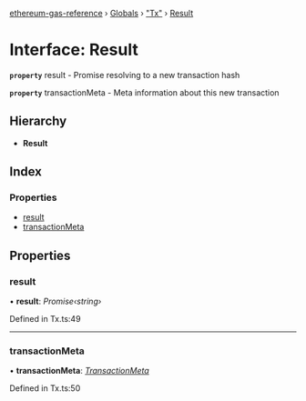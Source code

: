 [ethereum-gas-reference](../README.md) › [Globals](../globals.md) › ["Tx"](../modules/_tx_.md) › [Result](_tx_.result.md)

# Interface: Result

**`property`** result - Promise resolving to a new transaction hash

**`property`** transactionMeta - Meta information about this new transaction

## Hierarchy

* **Result**

## Index

### Properties

* [result](_tx_.result.md#result)
* [transactionMeta](_tx_.result.md#transactionmeta)

## Properties

###  result

• **result**: *Promise‹string›*

Defined in Tx.ts:49

___

###  transactionMeta

• **transactionMeta**: *[TransactionMeta](../modules/_tx_.md#transactionmeta)*

Defined in Tx.ts:50

